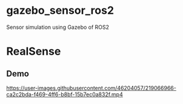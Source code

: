 # gazebo_sensor_ros2
Sensor simulation using Gazebo of ROS2

# RealSense
## Demo

https://user-images.githubusercontent.com/46204057/219066966-ca2c2bda-f469-4ff6-b8bf-15b7ec0a832f.mp4

